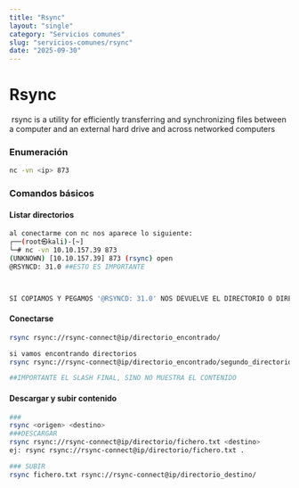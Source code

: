 ```yaml
---
title: "Rsync"
layout: "single"
category: "Servicios comunes"
slug: "servicios-comunes/rsync"
date: "2025-09-30"
---
```


# Rsync
 rsync is a utility for efficiently transferring and synchronizing files between a computer and an external hard drive and across networked computers

### Enumeración
```bash
nc -vn <ip> 873
```

### Comandos básicos

#### Listar directorios
```bash
al conectarme con nc nos aparece lo siguiente:
┌──(root㉿kali)-[~]
└─# nc -vn 10.10.157.39 873
(UNKNOWN) [10.10.157.39] 873 (rsync) open
@RSYNCD: 31.0 ##ESTO ES IMPORTANTE



SI COPIAMOS Y PEGAMOS '@RSYNCD: 31.0' NOS DEVUELVE EL DIRECTORIO O DIRECTORIOS DISPONIBLES. (es un poco raro, lo sé pero así funciona).
```

#### Conectarse 
```bash
rsync rsync://rsync-connect@ip/directorio_encontrado/

si vamos encontrando directorios
rsync rsync://rsync-connect@ip/directorio_encontrado/segundo_directorio/

##IMPORTANTE EL SLASH FINAL, SINO NO MUESTRA EL CONTENIDO
```

#### Descargar y subir contenido
```bash
###
rsync <origen> <destino>
###DESCARGAR
rsync rsync://rsync-connect@ip/directorio/fichero.txt <destino>
ej: rsync rsync://rsync-connect@ip/directorio/fichero.txt .

### SUBIR
rsync fichero.txt rsync://rsync-connect@ip/directorio_destino/
```

